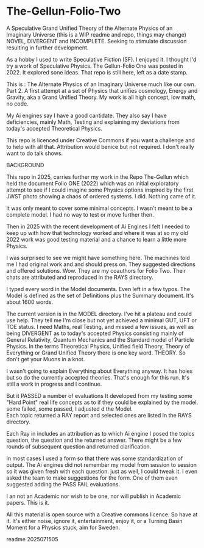 # The-Gellun-Folio-Two
A Speculative Grand Unified Theory of the Alternate Physics of an Imaginary Universe
(this is a WIP readme and repo, things may change)
NOVEL, DIVERGENT and INCOMPLETE. Seeking to stimulate discussion resulting in further development.

As a hobby I used to write Speculative Fiction (SF). I enjoyed it.
I thought I'd try a work of Speculative Physics. The Gellun-Folio  One was posted  in 2022.
It explored sone ideas. That repo is still here, left as a date stamp.

This is :  The Alternate Physics of an Imaginary Universe much like our own. Part 2.
A first  attempt at a  set of Physics that unifies  cosmology, Energy and Gravity, aka a  Grand Unified Theory.
My work is all high concept, low math, no code.

My Ai engines say I have a good cantidate. They also say I have deficiencies, mainly Math, Testing and explaining
my deviations from today's accepted Theoretical Physics.

This repo is licenced under Creative Commons if you want a challenge and to help with all that.
Attribution would benice but not required. I don't really want to do talk shows.

BACKGROUND

This repo in 2025,  carries further my  work in the Repo The-Gellun  which held the document Folio ONE (2022)
which was an initial exploratory attempt to see if I could imagine some Physics options inspired by 
the first JWST photo showing a chaos of ordered systems. I did. Nothing came of it.

It was only  meant to cover some minimal concepts. I wasn't meant to be a complete model.
I had no way to test or move further then.

Then in  2025 with the recent development of Ai Engines I felt I needed to keep up with how that 
technology worked  and where it was at so my old 2022 work was good testing material and a chance to learn a little more Physics.

I was surprised to see  we might have something here.
The machines told me I had original work and and should press on. They suggested directions and offered solutions.
Wow.  They are my coauthors for Folio Two. Their chats are attributed and reproduced in the RAYS directory.

I typed every word in the Model documents. Even left in a few typos.
The Model is defined as the set of Definitions  plus the Summary document. It's about 1600 words.

The current version is in the MODEL directory. I've hit a plateau  and could use help.
They tell me I'm close but not yet achieved a minimal GUT, UFT or TOE status. 
I need Maths, real Testing, and missed a few issues, as well as being DIVERGENT as to 
today's accepted Physics consisting mainly of General Relativity, Quantum Mechanics and the Standard model of Particle Physics.
In the terms Theoretical Physics, Unified field Theory, Theory of Everything  or Grand Unified Theory 
there is one key word. THEORY.  So don't get your Muons in a knot.

I wasn't going to explain Everything about Everything anyway.  It has holes but so do the currently accepted theories.
That's enough for this run. It's still a work in progress and I continue. 

But it PASSED  a number of evaluations
It developed from my testing some "Hard Point"   real life concepts as to if they could be explained by the model.
some failed, some passed, I adjusted d the Model.  
Each topic returned a RAY report and selected ones are listed in the RAYS  directory.

Each Ray in includes an attribution as to which Ai engine I posed the topics question, the question and the returned answer.
There might be a few rounds of subsequent question and returned clarification.  

In most cases I used a form so that there was some standardization of output. The Ai engines did not remember my model from session to session so it was given fresh with each question. just as well, I could tweak it.  I even asked the team to make suggestions for the form. One of them even suggested adding the PASS FAIL evaluations.

I an not an Academic nor wish to be one, nor will publish in Academic papers. This is it.

All this material is open source with a  Creative commons licence. So have at it. It's either noise, ignore it, entertainment, enjoy it, or
a Turning Basin Moment for a Physics stuck, aim for Sweden.

readme 2025071505
